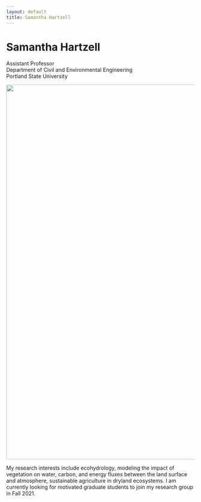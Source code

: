 ```yaml
---
layout: default
title: Samantha Hartzell
---
```

# Samantha Hartzell

Assistant Professor\
Department of Civil and Environmental Engineering\
Portland State University

<img src="https://user-images.githubusercontent.com/28785623/98047475-ccc0cf80-1de0-11eb-81d5-5fe2d2d11e3a.jpg" width="1000"/>

My research interests include ecohydrology, modeling the impact of vegetation on water, carbon, and energy fluxes between the land surface and atmosphere, sustainable agriculture in dryland ecosystems. I am currently looking for motivated graduate students to join my research group in Fall 2021.

